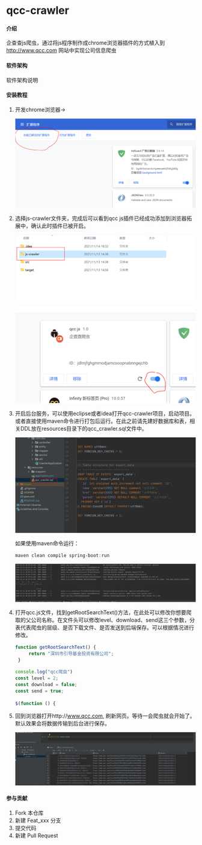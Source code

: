 # qcc-crawler

#### 介绍
企查查js爬虫，通过将js程序制作成chrome浏览器插件的方式植入到 http://www.qcc.com 网站中实现公司信息爬虫

#### 软件架构
软件架构说明


#### 安装教程

1. 开发chrome浏览器→

   ![image-20211114162753958](https://raw.githubusercontent.com/zjwan461/images/master/img/image-20211114162753958.png)

2. 选择js-crawler文件夹，完成后可以看到qcc js插件已经成功添加到浏览器拓展中，确认此时插件已被开启。

   ![image-20211114183345964](https://raw.githubusercontent.com/zjwan461/images/master/img/image-20211114183345964.png)

   ![image-20211114183515673](https://raw.githubusercontent.com/zjwan461/images/master/img/image-20211114183515673.png)

3. 开启后台服务，可以使用eclipse或者idea打开qcc-crawler项目，启动项目。或者直接使用maven命令进行打包后运行。在此之前请先建好数据库和表，相关DDL放在resources目录下的qcc_crawler.sql文件中。

   ![image-20211114183829291](https://raw.githubusercontent.com/zjwan461/images/master/img/image-20211114183829291.png)

   如果使用maven命令运行：

   ```powershell
   maven clean compile spring-boot:run
   ```

   ![image-20211114184036472](https://raw.githubusercontent.com/zjwan461/images/master/img/image-20211114184036472.png)

4. 打开qcc.js文件，找到getRootSearchText()方法，在此处可以修改你想要爬取的父公司名称。在文件头可以修改level、download、send这三个参数，分表代表爬虫的层级、是否下载文件、是否发送到后端保存。可以根据情况进行修改。

   ```javascript
   function getRootSearchText() {
   		return "深圳市引导基金投资有限公司";
   	}
   ```

   ```javascript
   console.log("qcc爬虫")
   const level = 2;
   const download = false;
   const send = true;
   
   $(function () {
   
   ```

5. 回到浏览器打开http://www.qcc.com, 刷新网页。等待一会爬虫就会开始了。默认效果会将数据传输到后台进行保存。

   ![image-20211114184641978](https://raw.githubusercontent.com/zjwan461/images/master/img/image-20211114184641978.png)

#### 参与贡献

1.  Fork 本仓库
2.  新建 Feat_xxx 分支
3.  提交代码
4.  新建 Pull Request
